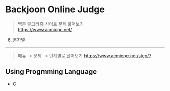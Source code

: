 Backjoon Online Judge
======================
> 백준 알고리즘 사이트 문제 풀어보기   
> <https://www.acmicpc.net/>   

6. 문자열
------------------------------------------
> 메뉴 -> 문제 -> 단계별로 풀어보기
> <https://www.acmicpc.net/step/7>

Using Progmming Language
---------------------
* C
